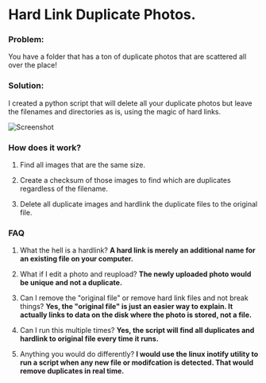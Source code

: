 # Hard Link Duplicate Photos.

### Problem: 
You have a folder that has a ton of duplicate photos that are scattered all over the place!

### Solution:
I created a python script that will delete all your duplicate photos but leave the filenames and directories as is, using the magic of hard links.

![Screenshot](https://i.imgur.com/zsjNMDJ.png)

### How does it work?
1. Find all images that are the same size.

2. Create a checksum of those images to find which are duplicates regardless of the filename.

3. Delete all duplicate images and hardlink the duplicate files to the original file.

### FAQ

1. What the hell is a hardlink? **A hard link is merely an additional name for an existing file on your computer.**

2. What if I edit a photo and reupload? **The newly uploaded photo would be unique and not a duplicate.**

3. Can I remove the "original file" or remove hard link files and not break things? **Yes, the "original file" is just an easier way to explain. It actually links to data on the disk where the photo is stored, not a file.**

4. Can I run this multiple times? **Yes, the script will find all duplicates and hardlink to original file every time it runs.**

5. Anything you would do differently? **I would use the linux inotify utility to run a script when any new file or modifcation is detected. That would remove duplicates in real time.**
